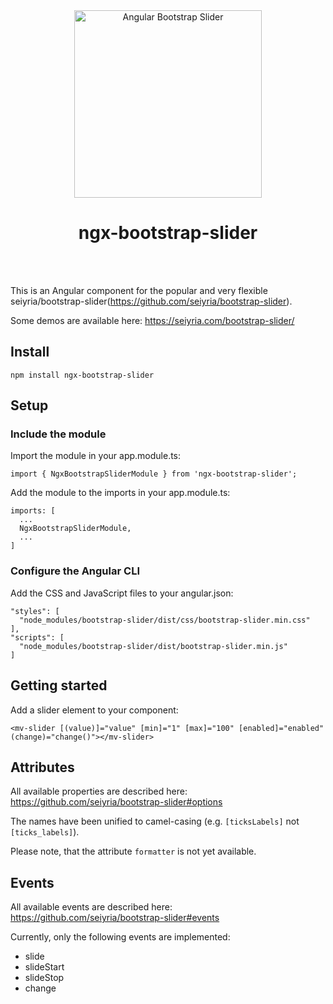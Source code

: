 <div align="center">
  <img src="https://raw.githubusercontent.com/moritzvieli/ngx-bootstrap-slider/master/misc/documentation-assets/examples.png" width="300" alt="Angular Bootstrap Slider">
  <br>
  <h1>ngx-bootstrap-slider</h1>
  <br>
  <br>
</div>

This is an Angular component for the popular and very flexible seiyria/bootstrap-slider(https://github.com/seiyria/bootstrap-slider).

Some demos are available here: https://seiyria.com/bootstrap-slider/

## Install

```
npm install ngx-bootstrap-slider
```

## Setup

### Include the module

Import the module in your app.module.ts:

```
import { NgxBootstrapSliderModule } from 'ngx-bootstrap-slider';
```

Add the module to the imports in your app.module.ts:

```
imports: [
  ...
  NgxBootstrapSliderModule,
  ...
]
```

### Configure the Angular CLI

Add the CSS and JavaScript files to your angular.json:

```
"styles": [
  "node_modules/bootstrap-slider/dist/css/bootstrap-slider.min.css"
],
"scripts": [
  "node_modules/bootstrap-slider/dist/bootstrap-slider.min.js"
]
```

## Getting started

Add a slider element to your component:

```
<mv-slider [(value)]="value" [min]="1" [max]="100" [enabled]="enabled" (change)="change()"></mv-slider>
```

## Attributes

All available properties are described here: https://github.com/seiyria/bootstrap-slider#options

The names have been unified to camel-casing (e.g. `[ticksLabels]` not `[ticks_labels]`).

Please note, that the attribute `formatter` is not yet available.

## Events

All available events are described here: https://github.com/seiyria/bootstrap-slider#events

Currently, only the following events are implemented:
- slide
- slideStart
- slideStop
- change